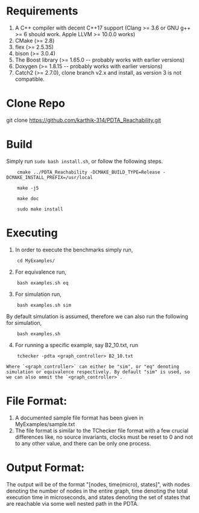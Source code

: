 # Requirements
1. A C++ compiler with decent C++17 support (Clang >= 3.6 or GNU g++ >= 6 should work. Apple LLVM >= 10.0.0 works)
2. CMake (>= 2.8)
3. flex (>= 2.5.35)
4. bison (>= 3.0.4)
5. The Boost library (>= 1.65.0 -- probably works with earlier versions)
6. Doxygen (>= 1.8.15 -- probably works with earlier versions)
7. Catch2 (>= 2.7.0), clone branch v2.x and install, as version 3 is not compatible.

# Clone Repo
git clone https://github.com/karthik-314/PDTA_Reachability.git

# Build
Simply run `sudo bash install.sh`, or follow the following steps.
```
	cmake ../PDTA_Reachability -DCMAKE_BUILD_TYPE=Release -DCMAKE_INSTALL_PREFIX=/usr/local
```
```
	make -j5
```
```
	make doc
```
```
	sudo make install
```

# Executing
1. In order to execute the benchmarks simply run, 
```
	cd MyExamples/
```
2. For equivalence run,
```
	bash examples.sh eq
```
3. For simulation run,
```
	bash examples.sh sim
```
By default simulation is assumed, therefore we can also run the following for simulation,
```
	bash examples.sh
```
4. For running a specific example, say B2_10.txt, run
```
	tchecker -pdta <graph_controller> B2_10.txt
```
	Where `<graph_controller>` can either be "sim", or "eq" denoting simulation or equivalence respectively. By default "sim" is used, so we can also ommit the `<graph_controller>`.

# File Format:
1. A documented sample file format has been given in MyExamples/sample.txt
2. The file format is similar to the TChecker file format with a few crucial differences like, no source invariants, clocks must be reset to 0 and not to any other value, and there can be only one process.

# Output Format:
The output will be of the format "[nodes, time(micro), states]", with nodes denoting the number of nodes in the entire graph, time denoting the total execution time in microseconds, and states denoting the set of states that are reachable via some well nested path in the PDTA.